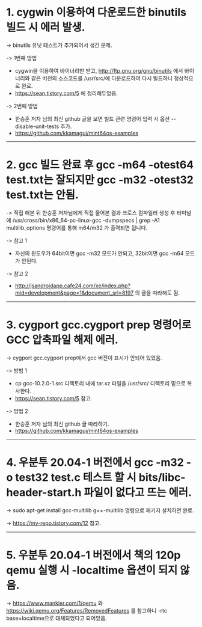 # 1. cygwin 이용하여 다운로드한 binutils 빌드 시 에러 발생.

-> binutils 유닛 테스트가 추가되어서 생긴 문제.

-> 1번째 방법
- cygwin을 이용하여 바이너리만 받고, http://ftp.gnu.org/gnu/binutils 에서 바이너리와 같은 버전의 소스코드를 /usr/src/에 다운로드하여 다시 빌드하니 정상적으로 완료.
- https://sean.tistory.com/5 에 정리해두었음.

-> 2번째 방법
- 한승훈 저자 님의 최신 github 글을 보면 빌드 관련 명령어 입력 시 옵션 --disable-unit-tests  추가.
- https://github.com/kkamagui/mint64os-examples

---

# 2. gcc 빌드 완료 후 gcc -m64 -otest64 test.txt는 잘되지만 gcc -m32 -otest32 test.txt는 안됨.

-> 직접 해본 뒤 한승훈 저자님에게 직접 물어본 결과 크로스 컴파일러 생성 후 터미널에 /usr/cross/bin/x86_64-pc-linux-gcc -dumpspecs | grep -A1 multilib_options 명령어를 통해 m64/m32 가 출력되면 됩니다.

-> 참고 1
- 자신의 윈도우가 64bit이면 gcc -m32 모드가 안되고, 32bit이면 gcc -m64 모드가 안된다.

-> 참고 2
- http://jsandroidapp.cafe24.com/xe/index.php?mid=development&page=1&document_srl=8197 의 글을 따라해도 됨.

---

# 3. cygport gcc.cygport prep 명령어로 GCC 압축파일 해제 에러.

-> cygport gcc.cygport prep에서 gcc 버전이 표시가 안되어 있었음.

-> 방법 1
- cp gcc-10.2.0-1.src 디렉토리 내에 tar.xz 파일을 /usr/src/ 디렉토리 밑으로 복사한다.
- https://sean.tistory.com/5 참고.

-> 방법 2
- 한승훈 저자 님의 최신 github 글 따라하기.
- https://github.com/kkamagui/mint64os-examples

---

# 4. 우분투 20.04-1 버전에서 gcc -m32 -o test32 test.c 테스트 할 시 bits/libc-header-start.h 파일이 없다고 뜨는 에러.

-> sudo apt-get install gcc-multilib g++-multilib 명령으로 패키지 설치하면 완료.

-> https://my-repo.tistory.com/12 참고.

---

# 5. 우분투 20.04-1 버전에서 책의 120p qemu 실행 시 -localtime 옵션이 되지 않음.
-> https://www.mankier.com/1/qemu 와 https://wiki.qemu.org/Features/RemovedFeatures 를 참고하니 -rtc base=localtime으로 대체되었다고 되어있음.
